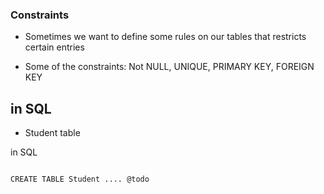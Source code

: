 ### Constraints

- Sometimes we want to define some rules on our tables that restricts certain entries

- Some of the constraints: Not NULL, UNIQUE, PRIMARY KEY, FOREIGN KEY


## in SQL

- Student table

in SQL

```html

CREATE TABLE Student .... @todo

```

